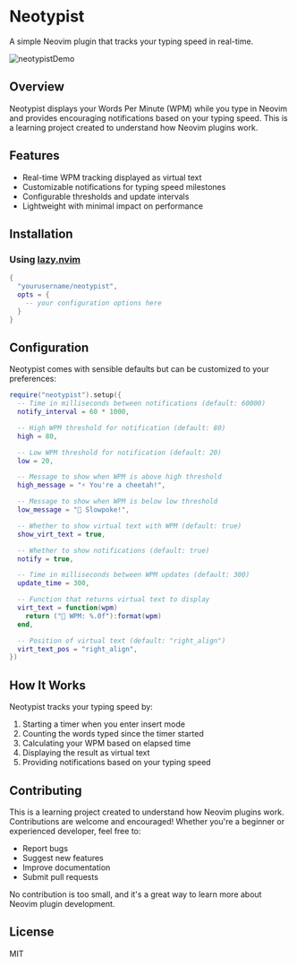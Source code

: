 # Neotypist

A simple Neovim plugin that tracks your typing speed in real-time.

![neotypistDemo](https://github.com/user-attachments/assets/cf79616e-e837-4b7f-a78f-2b106686f711)


## Overview

Neotypist displays your Words Per Minute (WPM) while you type in Neovim and provides encouraging notifications based on your typing speed. This is a learning project created to understand how Neovim plugins work.

## Features

- Real-time WPM tracking displayed as virtual text
- Customizable notifications for typing speed milestones
- Configurable thresholds and update intervals
- Lightweight with minimal impact on performance

## Installation

### Using [lazy.nvim](https://github.com/folke/lazy.nvim)

```lua
{
  "yourusername/neotypist",
  opts = {
    -- your configuration options here
  }
}
```

## Configuration

Neotypist comes with sensible defaults but can be customized to your preferences:

```lua
require("neotypist").setup({
  -- Time in milliseconds between notifications (default: 60000)
  notify_interval = 60 * 1000,

  -- High WPM threshold for notification (default: 80)
  high = 80,

  -- Low WPM threshold for notification (default: 20)
  low = 20,

  -- Message to show when WPM is above high threshold
  high_message = "⚡️ You're a cheetah!",

  -- Message to show when WPM is below low threshold
  low_message = "🐢 Slowpoke!",

  -- Whether to show virtual text with WPM (default: true)
  show_virt_text = true,

  -- Whether to show notifications (default: true)
  notify = true,

  -- Time in milliseconds between WPM updates (default: 300)
  update_time = 300,

  -- Function that returns virtual text to display
  virt_text = function(wpm)
    return ("🚀 WPM: %.0f"):format(wpm)
  end,

  -- Position of virtual text (default: "right_align")
  virt_text_pos = "right_align",
})
```

## How It Works

Neotypist tracks your typing speed by:

1. Starting a timer when you enter insert mode
2. Counting the words typed since the timer started
3. Calculating your WPM based on elapsed time
4. Displaying the result as virtual text
5. Providing notifications based on your typing speed

## Contributing

This is a learning project created to understand how Neovim plugins work. Contributions are welcome and encouraged! Whether you're a beginner or experienced developer, feel free to:

- Report bugs
- Suggest new features
- Improve documentation
- Submit pull requests

No contribution is too small, and it's a great way to learn more about Neovim plugin development.

## License

MIT

